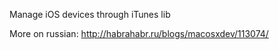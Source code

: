 Manage iOS devices through iTunes lib

More on russian: http://habrahabr.ru/blogs/macosxdev/113074/
